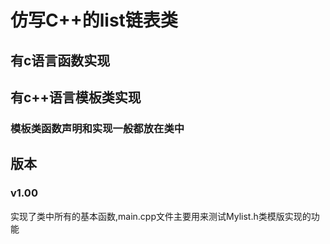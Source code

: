 # 仿写C++的list链表类
## 有c语言函数实现
## 有c++语言模板类实现
### 模板类函数声明和实现一般都放在类中
## 版本
### v1.00
实现了类中所有的基本函数,main.cpp文件主要用来测试Mylist.h类模版实现的功能
